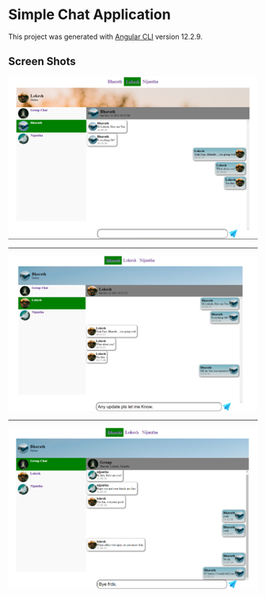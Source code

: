 # Simple Chat Application

This project was generated with [Angular CLI](https://github.com/angular/angular-cli) version 12.2.9.

## Screen Shots
<img src="Screen Shots/ss1.png"/> 
<hr>
<img src="Screen Shots/ss2.png"/>
<hr>
<img src="Screen Shots/ss3.png"/>
